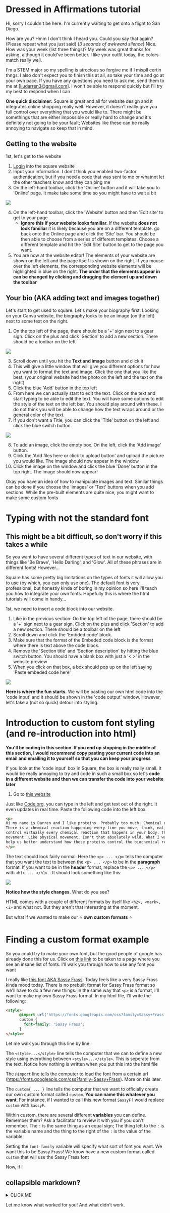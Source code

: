 # Dressed in Affirmations tutorial 

Hi, sorry I couldn't be here. I'm currently waiting to get onto a flight to San Diego.

How are you? Hmm I don't think I heard you. Could you say that again? (Please repeat what you just said) (*3 seconds of awkward silence*) Nice. How was your week (list three things)? My week was great thanks for asking, although it could've been better. I like your outfit today, the colors match really well.

I'm a STEM major so my spelling is atrocious so forgive me if I mispll certin thngs. I also don't expect you to finish this at all, so take your time and go at your own pace. If you have any questions you need to ask me, send them to me at [liudarren3@gmail.com]. I won't be able to respond quickly but I'll try my best to respond when I can .

**One quick disclaimer:** Square is great and all for website design and it integrates online shopping really well. However, it doesn't really give you full control over everything that you would like to. There might be somethings that are either impossible or really hard to change and it's definitely not going to be your fault; Websites like these can be really annoying to navigate so keep that in mind. 

## Getting to the website
1st, let's get to the website
1. [Login](https://squareup.com/login?lang_code=en-us) into the square website
2. Input your information. I don't think you enabled two-factor authentication, but if you need a code that was sent to me or whatnot let the other teachers know and they can ping me
3. On the left-hand toolbar, click the 'Online' button and it will take you to 'Online' page. It make take some time so you might have to wait a bit

![](/click_website.jpg?raw=true)

4. On the left-hand toolbar, click the 'Website' button and then 'Edit site' to get to your page 
    - **Ignore this if your website looks familiar.** If the website **does not look familiar** it is likely because you are on a different template. go back onto the Online page and click the 'Site' bar. You should be then able to choose from a series of different templates. Choose a different template and hit the 'Edit Site' button to get to the page you want.
5. You are now at the website editor! The elements of your website are shown on the left and the page itself is shown on the right. If you mouse over the left elements, the corresponding website elements will be highlighted in blue on the right. **The order that the elements appear in can be changed by clicking and dragging the element up and down the toolbar**
## Your bio (AKA adding text and images together)

Let's start to get used to square. Let's make your biography first. Looking on your Canva website, the biography looks to be an image (on the left) next to some text on the right.

1. On the top left of the page, there should be a '+' sign next to a gear sign. Click on the plus and click 'Section' to add a new section. There should be a toolbar on the left

![](/text_button.jpg?raw=true)

3. Scroll down until you hit the **Text and image** button and click it
4. This will give a little window that will give you different options for how you want to format the text and image. Click the one that you like the best. (your original website had the photo on the left and the text on the right)
5. Click the blue 'Add' button in the top left
6. From here we can actually start to edit the text. Click on the text and start typing to be able to edit the text. You will have some options to edit the style of the text on the left bar. You should play around with these. I do not think you will be able to change how the text wraps around or the general color of the text. 
7. If you don't want a Title, you can click the 'Title' button on the left and click the blue switch button.

![](/adding_image_correct.png?raw=true)

8. To add an image, click the empty box. On the left, click the 'Add image' button. 
9. Click the 'Add files here or click to upload button' and upload the picture you would like. The image should now appear in the window
10. Click the image on the window and click the blue 'Done' button in the top right. The image should now appear!

Okay you have an idea of how to manipulate images and text. Similar things can be done if you choose the 'images' or 'Text' buttons when you add sections. While the pre-built elements are quite nice, you might want to make some custom fonts

# Typing with not the standard font
## This might be a bit difficult, so don't worry if this takes a while
So you want to have several different types of text in our website, with things like 'Be Brave', 'Hello Darling', and 'Glow'. All of these phrases are in different fonts! However...

Square has some pretty big limitations on the types of fonts it will allow you to use (by which, you can only use one). The default font is very professional, but honestly kinda of boring in my opinion so here I'll teach you how to integrate your own fonts. Hopefully this is where the html tutorials will come in handy...

1st, we need to insert a code block into our website.
1. Like in the previous section: On the top left of the page, there should be a '+' sign next to a gear sign. Click on the plus and click 'Section' to add a new section. There should be a toolbar on the left
2. Scroll down and click the 'Embded code' block.
3. Make sure that the format of the Embeded code block is the format where there is text above the code block. 
4. Remove the 'Section title' and 'Section description' by hitting the blue switch button. You should have a blank box with just a '< >' in the website preview
5. When you click on that box, a box should pop up on the left saying 'Paste embeded code here'

![](/code_block_squre.png?raw=true)

**Here is where the fun starts.** We will be pasting our own html code into the 'code input' and it should be shown in the 'code output' window. However, let's take a (not so quick) detour into styling.

# Introduction to custom font styling (and re-introduction into html)

**You'll be coding in this section. If you end up stopping in the middle of this section, I would recommend copy pasting your current code into an email and emailing it to yourself so that you can keep your progress**

If you look at the 'code input' box in Square, the box is really really small. It would be really annoying to try and code in such a small box so let's **code in a different website and then we can transfer the code into your website later**

1. Go to [this website](https://realtimehtml.com/)

Just like [Code.org](), you can type in the left and get text out of the right. It even updates in real time. Paste the following code into the left box.

```html
<p>
Hi my name is Darren and I like proteins. Probably too much. Chemical reactions are happening all of the time in your body; 
There is a chemical reaction happening every time you move, think, eat, or really do anything. Proteins are cool because they 
control virtually every chemical reaction that happens in your body. They are able to control these reactions through 
movement. Like physical movement. Isn't that absolutely wild. What I want to do is identify these protein motions in order to 
help us better understand how these proteins control the biochemical reactions in our body.
</p>
```

The text should look fairly normal. Here the `<p> ... </p>` tells the computer that you want the text to between the `<p> ... </p>` to be in the **paragraph** format. If you want to be in the **header** format, replace the `<p> ... </p>` with `<h1> ... </h1> `. It should look something like this:

![](/header.png?raw=true)

**Notice how the style changes**. What do you see? 

HTML comes with a couple of different formats by itself like `<h2>, <mark>, <i>` and what not. But they aren't that interesting at the moment.

But what if we wanted to make our :star: **own custom formats** :star:

# Finding a custom format example

So you could try to make your own font, but the good people of google has already done this for us. Click on [this link](https://fonts.google.com/?preview.size=21) to be taken to a page where you see an insane list of fonts. I'll walk you through how to use any font you want

I really like [this font AKA Sassy Frass](https://fonts.google.com/specimen/Sassy+Frass?noto.lang=cs_Latn&query=sassy&preview.text=sassy%20frassy&preview.text_type=custom). Today feels like a very Sassy Frass kinda mood today. There is no prebuilt format for Sassy Frass format so we'll have to do a few new things. In the same way that `<p>` is a format, I'll want to make my own Sassy Frass format. In my html file, I'll write the following:

```html
<style>
      @import url('https://fonts.googleapis.com/css?family=Sassy+Frass');
      custom {
        font-family: 'Sassy Frass';
      }
</style>
```

Let me walk you through this line by line:

The `<style>...</style>` line tells the computer that we can to define a new style using everything between `<style>...</style>`. This is seperate from the text. Notice how nothing is written when you put this into the html file

The `@import` line tells the computer to load the font from a certain url (https://fonts.googleapis.com/css?family=Sassy+Frass). More on this later.

The `custom{ ... }` line tells the computer that we want to officially create our own custom format called `custom`. **You can name this whatever you want**. For instance, if I wanted to call this new format `SassyF` I would replace `custom` with `SassyF`.

Within custom, there are several different **variables** you can define. Remember them? Ask a facilitator to review it with you if you don't remember. The `:` is the same thing as an equal sign; The thing left to the `:` is the variable name and the thing to the right of the `:` is the value of the variable. 

Setting the `font-family` variable will specify what sort of font you want. We want this to be Sassy Frass! We know have a new custom format called `custom` that will use the Sassy Frass font 

Now, if I 

## collapsible markdown?

<details><summary>CLICK ME</summary>
Nothing!
</details>


Let me know what worked for you! And what didn't work.
